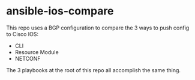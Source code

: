 # ansible-ios-compare
This repo uses a BGP configuration to compare the 3 ways to push config to Cisco IOS:
- CLI
- Resource Module
- NETCONF

The 3 playbooks at the root of this repo all accomplish the same thing.
